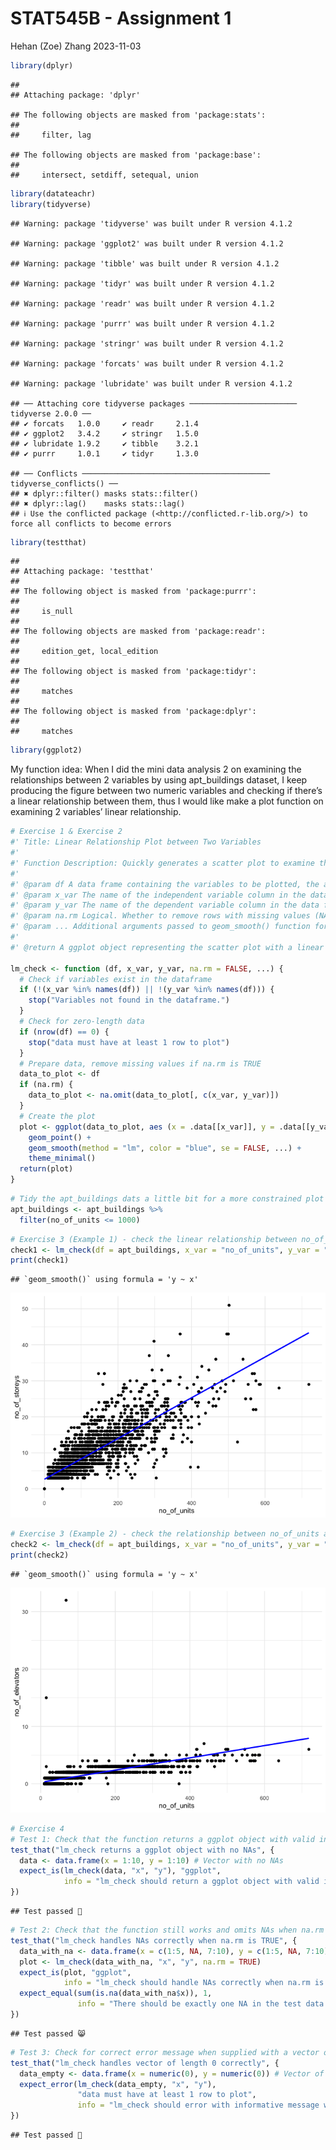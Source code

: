 STAT545B - Assignment 1
================
Hehan (Zoe) Zhang
2023-11-03

``` r
library(dplyr)
```

    ## 
    ## Attaching package: 'dplyr'

    ## The following objects are masked from 'package:stats':
    ## 
    ##     filter, lag

    ## The following objects are masked from 'package:base':
    ## 
    ##     intersect, setdiff, setequal, union

``` r
library(datateachr)
library(tidyverse)
```

    ## Warning: package 'tidyverse' was built under R version 4.1.2

    ## Warning: package 'ggplot2' was built under R version 4.1.2

    ## Warning: package 'tibble' was built under R version 4.1.2

    ## Warning: package 'tidyr' was built under R version 4.1.2

    ## Warning: package 'readr' was built under R version 4.1.2

    ## Warning: package 'purrr' was built under R version 4.1.2

    ## Warning: package 'stringr' was built under R version 4.1.2

    ## Warning: package 'forcats' was built under R version 4.1.2

    ## Warning: package 'lubridate' was built under R version 4.1.2

    ## ── Attaching core tidyverse packages ──────────────────────── tidyverse 2.0.0 ──
    ## ✔ forcats   1.0.0     ✔ readr     2.1.4
    ## ✔ ggplot2   3.4.2     ✔ stringr   1.5.0
    ## ✔ lubridate 1.9.2     ✔ tibble    3.2.1
    ## ✔ purrr     1.0.1     ✔ tidyr     1.3.0

    ## ── Conflicts ────────────────────────────────────────── tidyverse_conflicts() ──
    ## ✖ dplyr::filter() masks stats::filter()
    ## ✖ dplyr::lag()    masks stats::lag()
    ## ℹ Use the conflicted package (<http://conflicted.r-lib.org/>) to force all conflicts to become errors

``` r
library(testthat)
```

    ## 
    ## Attaching package: 'testthat'
    ## 
    ## The following object is masked from 'package:purrr':
    ## 
    ##     is_null
    ## 
    ## The following objects are masked from 'package:readr':
    ## 
    ##     edition_get, local_edition
    ## 
    ## The following object is masked from 'package:tidyr':
    ## 
    ##     matches
    ## 
    ## The following object is masked from 'package:dplyr':
    ## 
    ##     matches

``` r
library(ggplot2)
```

My function idea: When I did the mini data analysis 2 on examining the
relationships between 2 variables by using apt_buildings dataset, I keep
producing the figure between two numeric variables and checking if
there’s a linear relationship between them, thus I would like make a
plot function on examining 2 variables’ linear relationship.

``` r
# Exercise 1 & Exercise 2
#' Title: Linear Relationship Plot between Two Variables
#'
#' Function Description: Quickly generates a scatter plot to examine the linear relationship between two specified variables in a given data frame. It fits a linear model (lm) to the data and adds it to the plot.
#'
#' @param df A data frame containing the variables to be plotted, the abbreviation of dataframe is always used as df.
#' @param x_var The name of the independent variable column in the data frame as a string, dependent variable is always represented as x variable in statistics, so we get the abbreviation here, as x_var.
#' @param y_var The name of the dependent variable column in the data frame as a string, dependent variable is always represented as y variable in statistics, so we get the abbreviation here, as y_var.
#' @param na.rm Logical. Whether to remove rows with missing values (NA) in the specified columns before plotting. I set the default as FALSE.
#' @param ... Additional arguments passed to geom_smooth() function for customization.
#'
#' @return A ggplot object representing the scatter plot with a linear fit. The plot can be further modified or directly displayed.

lm_check <- function (df, x_var, y_var, na.rm = FALSE, ...) {
  # Check if variables exist in the dataframe
  if (!(x_var %in% names(df)) || !(y_var %in% names(df))) {
    stop("Variables not found in the dataframe.")
  }
  # Check for zero-length data
  if (nrow(df) == 0) {
    stop("data must have at least 1 row to plot")
  }
  # Prepare data, remove missing values if na.rm is TRUE
  data_to_plot <- df
  if (na.rm) {
    data_to_plot <- na.omit(data_to_plot[, c(x_var, y_var)])
  }
  # Create the plot
  plot <- ggplot(data_to_plot, aes (x = .data[[x_var]], y = .data[[y_var]])) +
    geom_point() +
    geom_smooth(method = "lm", color = "blue", se = FALSE, ...) +
    theme_minimal() 
  return(plot)
}
```

``` r
# Tidy the apt_buildings dats a little bit for a more constrained plot
apt_buildings <- apt_buildings %>% 
  filter(no_of_units <= 1000)
```

``` r
# Exercise 3 (Example 1) - check the linear relationship between no_of_units and no_of_storeys in apt_buildings dataset and fit a linear regression line, we can see that there's a positive relationship between no_of_units and no_of_storeys. 
check1 <- lm_check(df = apt_buildings, x_var = "no_of_units", y_var = "no_of_storeys", na.rm = TRUE)
print(check1)
```

    ## `geom_smooth()` using formula = 'y ~ x'

![](Assignment_b1_Zoe_files/figure-gfm/unnamed-chunk-4-1.png)<!-- -->

``` r
# Exercise 3 (Example 2) - check the relationship between no_of_units and no_of_elevators in apt_buildings dataset and fit a linear regression line, we can see that there's a positive relationship between no_of_units and no_of_elevators. 
check2 <- lm_check(df = apt_buildings, x_var = "no_of_units", y_var = "no_of_elevators", na.rm = TRUE)
print(check2)
```

    ## `geom_smooth()` using formula = 'y ~ x'

![](Assignment_b1_Zoe_files/figure-gfm/unnamed-chunk-5-1.png)<!-- -->

``` r
# Exercise 4
# Test 1: Check that the function returns a ggplot object with valid input and no NAs
test_that("lm_check returns a ggplot object with no NAs", {
  data <- data.frame(x = 1:10, y = 1:10) # Vector with no NAs
  expect_is(lm_check(data, "x", "y"), "ggplot", 
            info = "lm_check should return a ggplot object with valid input and no NAs.")
})
```

    ## Test passed 🥳

``` r
# Test 2: Check that the function still works and omits NAs when na.rm is TRUE
test_that("lm_check handles NAs correctly when na.rm is TRUE", {
  data_with_na <- data.frame(x = c(1:5, NA, 7:10), y = c(1:5, NA, 7:10)) # Vector with NAs
  plot <- lm_check(data_with_na, "x", "y", na.rm = TRUE)
  expect_is(plot, "ggplot", 
            info = "lm_check should handle NAs correctly when na.rm is TRUE.")
  expect_equal(sum(is.na(data_with_na$x)), 1, 
               info = "There should be exactly one NA in the test data.")
})
```

    ## Test passed 😸

``` r
# Test 3: Check for correct error message when supplied with a vector of length 0
test_that("lm_check handles vector of length 0 correctly", {
  data_empty <- data.frame(x = numeric(0), y = numeric(0)) # Vector of length 0
  expect_error(lm_check(data_empty, "x", "y"), 
               "data must have at least 1 row to plot", 
               info = "lm_check should error with informative message when vector length is 0.")
})
```

    ## Test passed 🥇

